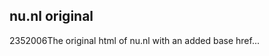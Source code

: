 <article><h2>nu.nl original</h2><time><span class="day">23</span><span class="month">5</span><span class="year">2006</span></time>The original html of nu.nl with an added base href...</article>